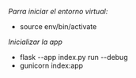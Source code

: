 *Parra iniciar el entorno virtual:*

- source env/bin/activate

*Inicializar la app*

- flask --app index.py run --debug
- gunicorn index:app
